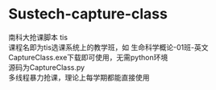 # Sustech-capture-class  
南科大抢课脚本 tis  
课程名即为tis选课系统上的教学班，如 生命科学概论-01班-英文  
CaptureClass.exe下载即可使用，无需python环境  
源码为CaptureClass.py  
多线程暴力抢课，理论上每学期都能直接使用
